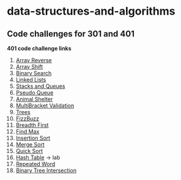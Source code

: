 # data-structures-and-algorithms
## Code challenges for 301 and 401


**401 code challenge links**
1. [Array Reverse](./401-code-challenges/ArrayReverse.java)
2. [Array Shift](./401-code-challenges/array_shift)
3. [Binary Search](./401-code-challenges/arr_binary_search)
4. [Linked Lists](data-Structures)
5. [Stacks and Queues](./stacksandqueues/src/main/java/stacksandqueues)
6. [Pseudo Queue](./stacksandqueues/src/main/java/pseudoqueue)
7. [Animal Shelter](./animal-shelter/src/main/java/animal_shelter)
8. [MultiBracket Validation](./401-code-challenges/multibracketvalidation)
9. [Trees](./tree)
10. [FizzBuzz](./tree/src/main/java/fizzbuzz)
11. [Breadth First](./tree/src/main/java/tree/tree.java)
12. [Find Max](./tree/src/main/java/tree/tree.java)
13. [Insertion Sort](./401-code-challenges/insertionsort)
14. [Merge Sort](./401-code-challenges/mergesort)
15. [Quick Sort](./quicksort)
16. [Hash Table](./hashtable) -> lab
17. [Repeated Word](./repeated_word)
18. [Binary Tree Intersection](./tree_intersection)